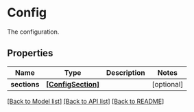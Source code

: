# Config

The configuration.
## Properties
Name | Type | Description | Notes
------------ | ------------- | ------------- | -------------
**sections** | [**[ConfigSection]**](ConfigSection.md) |  | [optional] 

[[Back to Model list]](../README.md#documentation-for-models) [[Back to API list]](../README.md#documentation-for-api-endpoints) [[Back to README]](../README.md)


